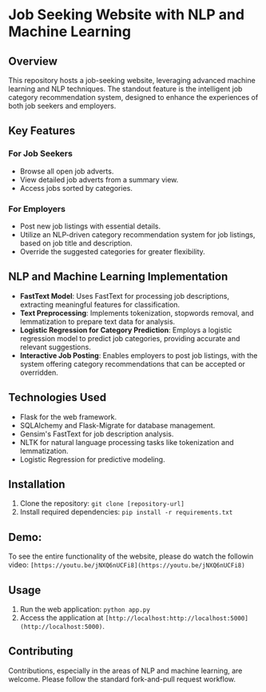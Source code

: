 # Job Seeking Website with NLP and Machine Learning

## Overview
This repository hosts a job-seeking website, leveraging advanced machine learning and NLP techniques. The standout feature is the intelligent job category recommendation system, designed to enhance the experiences of both job seekers and employers.

## Key Features

### For Job Seekers
- Browse all open job adverts.
- View detailed job adverts from a summary view.
- Access jobs sorted by categories.

### For Employers
- Post new job listings with essential details.
- Utilize an NLP-driven category recommendation system for job listings, based on job title and description.
- Override the suggested categories for greater flexibility.

## NLP and Machine Learning Implementation
- **FastText Model**: Uses FastText for processing job descriptions, extracting meaningful features for classification.
- **Text Preprocessing**: Implements tokenization, stopwords removal, and lemmatization to prepare text data for analysis.
- **Logistic Regression for Category Prediction**: Employs a logistic regression model to predict job categories, providing accurate and relevant suggestions.
- **Interactive Job Posting**: Enables employers to post job listings, with the system offering category recommendations that can be accepted or overridden.

## Technologies Used
- Flask for the web framework.
- SQLAlchemy and Flask-Migrate for database management.
- Gensim's FastText for job description analysis.
- NLTK for natural language processing tasks like tokenization and lemmatization.
- Logistic Regression for predictive modeling.

## Installation
1. Clone the repository:
   ```git clone [repository-url]```
2. Install required dependencies:
   ```pip install -r requirements.txt```

## Demo:
To see the entire functionality of the website, please do watch the followin video:
`[https://youtu.be/jNXQ6nUCFi8](https://youtu.be/jNXQ6nUCFi8)`  


## Usage
1. Run the web application:
   ```python app.py```
2. Access the application at `[http://localhost:http://localhost:5000](http://localhost:5000)`.

## Contributing
Contributions, especially in the areas of NLP and machine learning, are welcome. Please follow the standard fork-and-pull request workflow.



